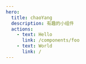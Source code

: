 ```yaml
---
hero:
  title: chaoYang
  description: 有趣的小组件
  actions:
    - text: Hello
      link: /components/foo
    - text: World
      link: /
---
```

